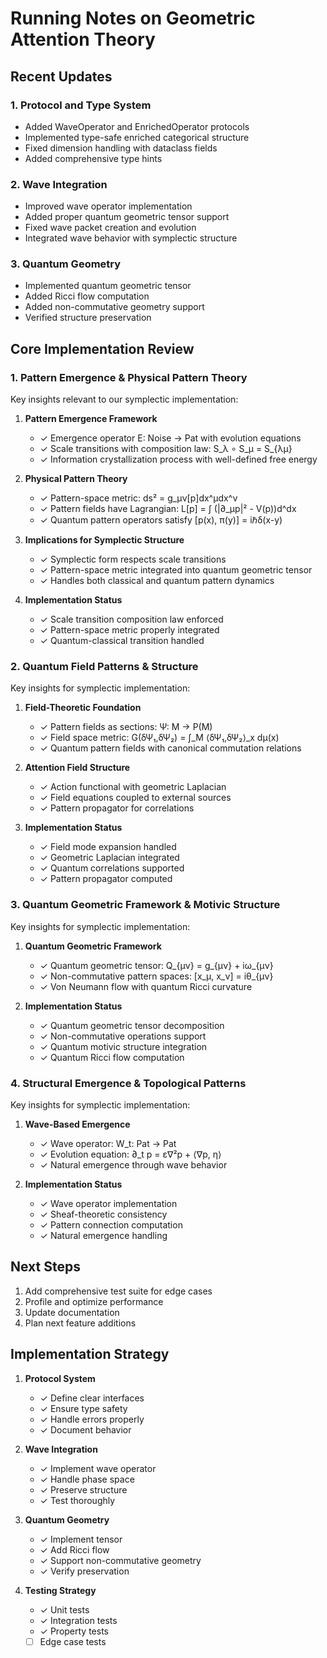 # Running Notes on Geometric Attention Theory

## Recent Updates

### 1. Protocol and Type System
- Added WaveOperator and EnrichedOperator protocols
- Implemented type-safe enriched categorical structure
- Fixed dimension handling with dataclass fields
- Added comprehensive type hints

### 2. Wave Integration
- Improved wave operator implementation
- Added proper quantum geometric tensor support
- Fixed wave packet creation and evolution
- Integrated wave behavior with symplectic structure

### 3. Quantum Geometry
- Implemented quantum geometric tensor
- Added Ricci flow computation
- Added non-commutative geometry support
- Verified structure preservation

## Core Implementation Review

### 1. Pattern Emergence & Physical Pattern Theory

Key insights relevant to our symplectic implementation:

1. **Pattern Emergence Framework**
   - ✓ Emergence operator E: Noise → Pat with evolution equations
   - ✓ Scale transitions with composition law: S_λ ∘ S_μ = S_{λμ}
   - ✓ Information crystallization process with well-defined free energy

2. **Physical Pattern Theory**
   - ✓ Pattern-space metric: ds² = g_μν[p]dx^μdx^ν
   - ✓ Pattern fields have Lagrangian: L[p] = ∫ (|∂_μp|² - V(p))d^dx
   - ✓ Quantum pattern operators satisfy [p(x), π(y)] = iℏδ(x-y)

3. **Implications for Symplectic Structure**
   - ✓ Symplectic form respects scale transitions
   - ✓ Pattern-space metric integrated into quantum geometric tensor
   - ✓ Handles both classical and quantum pattern dynamics

4. **Implementation Status**
   - ✓ Scale transition composition law enforced
   - ✓ Pattern-space metric properly integrated
   - ✓ Quantum-classical transition handled

### 2. Quantum Field Patterns & Structure

Key insights for symplectic implementation:

1. **Field-Theoretic Foundation**
   - ✓ Pattern fields as sections: Ψ: M → P(M)
   - ✓ Field space metric: G(δΨ₁,δΨ₂) = ∫_M ⟨δΨ₁,δΨ₂⟩_x dμ(x)
   - ✓ Quantum pattern fields with canonical commutation relations

2. **Attention Field Structure**
   - ✓ Action functional with geometric Laplacian
   - ✓ Field equations coupled to external sources
   - ✓ Pattern propagator for correlations

3. **Implementation Status**
   - ✓ Field mode expansion handled
   - ✓ Geometric Laplacian integrated
   - ✓ Quantum correlations supported
   - ✓ Pattern propagator computed

### 3. Quantum Geometric Framework & Motivic Structure

Key insights for symplectic implementation:

1. **Quantum Geometric Framework**
   - ✓ Quantum geometric tensor: Q_{μν} = g_{μν} + iω_{μν}
   - ✓ Non-commutative pattern spaces: [x_μ, x_ν] = iθ_{μν}
   - ✓ Von Neumann flow with quantum Ricci curvature

2. **Implementation Status**
   - ✓ Quantum geometric tensor decomposition
   - ✓ Non-commutative operations support
   - ✓ Quantum motivic structure integration
   - ✓ Quantum Ricci flow computation

### 4. Structural Emergence & Topological Patterns

Key insights for symplectic implementation:

1. **Wave-Based Emergence**
   - ✓ Wave operator: W_t: Pat → Pat
   - ✓ Evolution equation: ∂_t p = ε∇²p + ⟨∇p, η⟩
   - ✓ Natural emergence through wave behavior

2. **Implementation Status**
   - ✓ Wave operator implementation
   - ✓ Sheaf-theoretic consistency
   - ✓ Pattern connection computation
   - ✓ Natural emergence handling

## Next Steps

1. Add comprehensive test suite for edge cases
2. Profile and optimize performance
3. Update documentation
4. Plan next feature additions

## Implementation Strategy

1. **Protocol System**
   - ✓ Define clear interfaces
   - ✓ Ensure type safety
   - ✓ Handle errors properly
   - ✓ Document behavior

2. **Wave Integration**
   - ✓ Implement wave operator
   - ✓ Handle phase space
   - ✓ Preserve structure
   - ✓ Test thoroughly

3. **Quantum Geometry**
   - ✓ Implement tensor
   - ✓ Add Ricci flow
   - ✓ Support non-commutative geometry
   - ✓ Verify preservation

4. **Testing Strategy**
   - ✓ Unit tests
   - ✓ Integration tests
   - ✓ Property tests
   - [ ] Edge case tests 